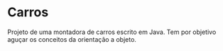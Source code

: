 # Carros

Projeto de uma montadora de carros escrito em Java. Tem por objetivo aguçar os conceitos da orientação a objeto.

